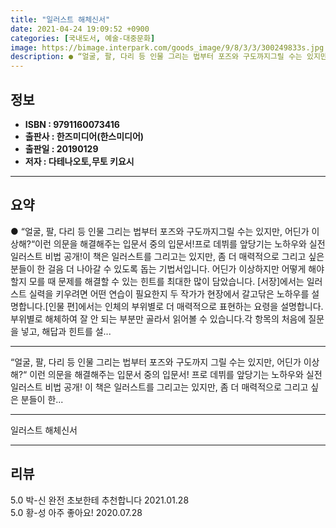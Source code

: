 ```yaml
---
title: "일러스트 해체신서"
date: 2021-04-24 19:09:52 +0900
categories: [국내도서, 예술-대중문화]
image: https://bimage.interpark.com/goods_image/9/8/3/3/300249833s.jpg
description: ● “얼굴, 팔, 다리 등 인물 그리는 법부터 포즈와 구도까지그릴 수는 있지만, 어딘가 이상해?“이런 의문을 해결해주는 입문서 중의 입문서!프로 데뷔를 앞당기는 노하우와 실전 일러스트 비법 공개!이 책은 일러스트를 그리고는 있지만, 좀 더 매력적으로 그리고 싶은 분들이 한 걸음 더 나
---
```


## **정보**

- **ISBN : 9791160073416**
- **출판사 : 한즈미디어(한스미디어)**
- **출판일 : 20190129**
- **저자 : 다테나오토,무토 키요시**

------



## **요약**

●  “얼굴, 팔, 다리 등 인물 그리는 법부터 포즈와 구도까지그릴 수는 있지만, 어딘가 이상해?“이런 의문을 해결해주는 입문서 중의 입문서!프로 데뷔를 앞당기는 노하우와 실전 일러스트 비법 공개!이 책은 일러스트를 그리고는 있지만, 좀 더 매력적으로 그리고 싶은 분들이 한 걸음 더 나아갈 수 있도록 돕는 기법서입니다. 어딘가 이상하지만 어떻게 해야 할지 모를 때 문제를 해결할 수 있는 힌트를 최대한 많이 담았습니다. [서장]에서는 일러스트 실력을 키우려면 어떤 연습이 필요한지 두 작가가 현장에서 갈고닦은 노하우를 설명합니다.[인물 편]에서는 인체의 부위별로 더 매력적으로 표현하는 요령을 설명합니다. 부위별로 해체하여 잘 안 되는 부분만 골라서 읽어볼 수 있습니다.각 항목의 처음에 질문을 넣고, 해답과 힌트를 설...

------

“얼굴, 팔, 다리 등 인물 그리는 법부터 포즈와 구도까지&#x0D;그릴 수는 있지만, 어딘가 이상해?“&#x0D;&#x0D;이런 의문을 해결해주는 입문서 중의 입문서!&#x0D;프로 데뷔를 앞당기는 노하우와 실전 일러스트 비법 공개!&#x0D;&#x0D;이 책은 일러스트를 그리고는 있지만, 좀 더 매력적으로 그리고 싶은 분들이 한... 

------


일러스트 해체신서 

------


## **리뷰** 

5.0 박-신 완전 초보한테 추천합니다  2021.01.28 <br/>5.0 황-성 아주 좋아요! 2020.07.28 <br/>